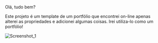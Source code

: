 Olá, tudo bem?

Este projeto é um template de um portfólio que encontrei on-line apenas alterei as propriedades e adicionei algumas coisas. 
Irei utiliza-lo como um portfólio!

![Screenshot_1](https://user-images.githubusercontent.com/68878579/164231853-a77bd4f2-a6d2-477e-83fd-a678a587ee88.png)
